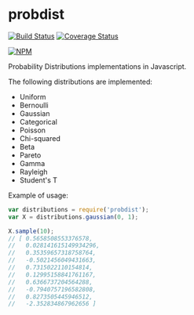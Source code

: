 # probdist

[![Build Status](https://travis-ci.org/rodrigosetti/probdist.svg?branch=master)](https://travis-ci.org/rodrigosetti/probdist) [![Coverage Status](https://coveralls.io/repos/rodrigosetti/probdist/badge.svg?branch=master&service=github)](https://coveralls.io/github/rodrigosetti/probdist?branch=master)

[![NPM](https://nodei.co/npm/probdist.png)](https://npmjs.org/package/probdist)

Probability Distributions implementations in Javascript.

The following distributions are implemented:

 * Uniform
 * Bernoulli
 * Gaussian
 * Categorical
 * Poisson
 * Chi-squared
 * Beta
 * Pareto
 * Gamma
 * Rayleigh
 * Student's T

Example of usage:

```javascript
var distributions = require('probdist');
var X = distributions.gaussian(0, 1);

X.sample(10);
// [ 0.5658508553376578,
//   0.028141615149934296,
//   0.35359657318758764,
//   -0.5021456049431663,
//   0.7315022110154814,
//   0.12995158841761167,
//   0.6366737204564288,
//   -0.7940757196582808,
//   0.8273505445946512,
//   -2.352834867962656 ]
```
